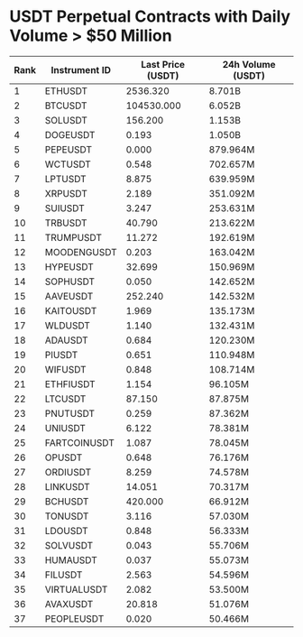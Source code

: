 # USDT Perpetual Contracts with Daily Volume > $50 Million

| Rank | Instrument ID | Last Price (USDT) | 24h Volume (USDT) |
|------|---------------|-------------------|-------------------|
| 1 | ETHUSDT | 2536.320 | 8.701B |
| 2 | BTCUSDT | 104530.000 | 6.052B |
| 3 | SOLUSDT | 156.200 | 1.153B |
| 4 | DOGEUSDT | 0.193 | 1.050B |
| 5 | PEPEUSDT | 0.000 | 879.964M |
| 6 | WCTUSDT | 0.548 | 702.657M |
| 7 | LPTUSDT | 8.875 | 639.959M |
| 8 | XRPUSDT | 2.189 | 351.092M |
| 9 | SUIUSDT | 3.247 | 253.631M |
| 10 | TRBUSDT | 40.790 | 213.622M |
| 11 | TRUMPUSDT | 11.272 | 192.619M |
| 12 | MOODENGUSDT | 0.203 | 163.042M |
| 13 | HYPEUSDT | 32.699 | 150.969M |
| 14 | SOPHUSDT | 0.050 | 142.652M |
| 15 | AAVEUSDT | 252.240 | 142.532M |
| 16 | KAITOUSDT | 1.969 | 135.173M |
| 17 | WLDUSDT | 1.140 | 132.431M |
| 18 | ADAUSDT | 0.684 | 120.230M |
| 19 | PIUSDT | 0.651 | 110.948M |
| 20 | WIFUSDT | 0.848 | 108.714M |
| 21 | ETHFIUSDT | 1.154 | 96.105M |
| 22 | LTCUSDT | 87.150 | 87.875M |
| 23 | PNUTUSDT | 0.259 | 87.362M |
| 24 | UNIUSDT | 6.122 | 78.381M |
| 25 | FARTCOINUSDT | 1.087 | 78.045M |
| 26 | OPUSDT | 0.648 | 76.176M |
| 27 | ORDIUSDT | 8.259 | 74.578M |
| 28 | LINKUSDT | 14.051 | 70.317M |
| 29 | BCHUSDT | 420.000 | 66.912M |
| 30 | TONUSDT | 3.116 | 57.030M |
| 31 | LDOUSDT | 0.848 | 56.333M |
| 32 | SOLVUSDT | 0.043 | 55.706M |
| 33 | HUMAUSDT | 0.037 | 55.073M |
| 34 | FILUSDT | 2.563 | 54.596M |
| 35 | VIRTUALUSDT | 2.082 | 53.500M |
| 36 | AVAXUSDT | 20.818 | 51.076M |
| 37 | PEOPLEUSDT | 0.020 | 50.466M |
